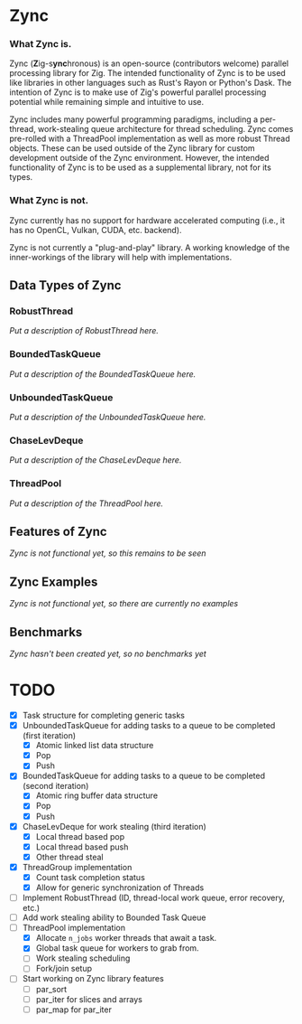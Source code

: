# Zync

### What Zync is.

Zync (**Z**ig-s**ync**hronous) is an open-source (contributors welcome) parallel processing library for Zig. The intended functionality of Zync is to be used like libraries in other languages such as Rust's Rayon or Python's Dask.
The intention of Zync is to make use of Zig's powerful parallel processing potential while remaining simple and intuitive to use.

Zync includes many powerful programming paradigms, including a per-thread, work-stealing queue architecture for thread scheduling. Zync comes pre-rolled with a ThreadPool implementation as well as more robust
Thread objects. These can be used outside of the Zync library for custom development outside of the Zync environment. However, the intended functionality of Zync is to be used as a supplemental library, not for
its types.

### What Zync is not.

Zync currently has no support for hardware accelerated computing (i.e., it has no OpenCL, Vulkan, CUDA, etc. backend).

Zync is not currently a "plug-and-play" library. A working knowledge of the inner-workings of the library will help with implementations.

## Data Types of Zync

### RobustThread

*Put a description of RobustThread here.*

### BoundedTaskQueue

*Put a description of the BoundedTaskQueue here.*

### UnboundedTaskQueue

*Put a description of the UnboundedTaskQueue here.*

### ChaseLevDeque

*Put a description of the ChaseLevDeque here.*

### ThreadPool

*Put a description of the ThreadPool here.*

## Features of Zync

*Zync is not functional yet, so this remains to be seen*

## Zync Examples

*Zync is not functional yet, so there are currently no examples*

## Benchmarks

*Zync hasn't been created yet, so no benchmarks yet*

# TODO

- [X] Task structure for completing generic tasks
- [X] UnboundedTaskQueue for adding tasks to a queue to be completed (first iteration)
  - [X] Atomic linked list data structure
  - [X] Pop
  - [X] Push
- [X] BoundedTaskQueue for adding tasks to a queue to be completed (second iteration)
  - [X] Atomic ring buffer data structure
  - [X] Pop
  - [X] Push
- [X] ChaseLevDeque for work stealing (third iteration)
  - [X] Local thread based pop
  - [X] Local thread based push
  - [X] Other thread steal
- [X] ThreadGroup implementation
  - [X] Count task completion status
  - [X] Allow for generic synchronization of Threads  
- [ ] Implement RobustThread (ID, thread-local work queue, error recovery, etc.)
- [ ] Add work stealing ability to Bounded Task Queue
- [ ] ThreadPool implementation
  - [X] Allocate `n_jobs` worker threads that await a task.
  - [X] Global task queue for workers to grab from.
  - [ ] Work stealing scheduling
  - [ ] Fork/join setup
- [ ] Start working on Zync library features
  - [ ] par_sort
  - [ ] par_iter for slices and arrays
  - [ ] par_map for par_iter
